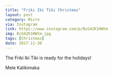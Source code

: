 ```yaml
---
title: "Friki Iki Tiki Christmas"
layout: post
category: Micro
via: Instagram
link: https://www.instagram.com/p/BcG42K1HWtm
img: BcG42K1HWtm.jpg
tags: [Christmas]
date: 2017-11-30
---
```

The Friki Iki Tiki is ready for the holidays!

Mele Kalikimaka